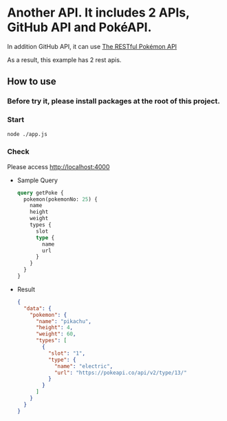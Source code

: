 # Another API. It includes 2 APIs, GitHub API and PokéAPI.

In addition GitHub API, it can use [The RESTful Pokémon API](https://pokeapi.co/)

As a result, this example has 2 rest apis.

## How to use

### Before try it, please install packages at the root of this project.

### Start

```bash
node ./app.js
```

### Check

Please access [http://localhost:4000](http://localhost:4000)

- Sample Query

  ```graphql
  query getPoke {
    pokemon(pokemonNo: 25) {
      name
      height
      weight
      types {
        slot
        type {
          name
          url
        }
      }
    }
  }
  ```

- Result

  ```json
  {
    "data": {
      "pokemon": {
        "name": "pikachu",
        "height": 4,
        "weight": 60,
        "types": [
          {
            "slot": "1",
            "type": {
              "name": "electric",
              "url": "https://pokeapi.co/api/v2/type/13/"
            }
          }
        ]
      }
    }
  }
  ```
